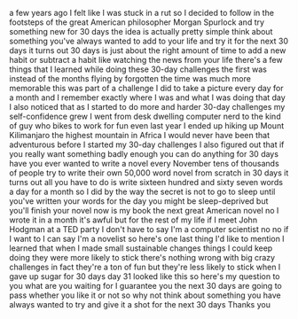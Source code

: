 a few years ago I felt like I was stuck in a rut so I decided to follow in the footsteps of the great American philosopher Morgan Spurlock and try something new for 30 days the idea is actually pretty simple think about something you've always wanted to add to your life and try it for the next 30 days it turns out 30 days is just about the right amount of time to add a new habit or subtract a habit like watching the news from your life there's a few things that I learned while doing these 30-day challenges the first was instead of the months flying by forgotten the time was much more memorable this was part of a challenge I did to take a picture every day for a month and I remember exactly where I was and what I was doing that day I also noticed that as I started to do more and harder 30-day challenges my self-confidence grew I went from desk dwelling computer nerd to the kind of guy who bikes to work for fun even last year I ended up hiking up Mount Kilimanjaro the highest mountain in Africa I would never have been that adventurous before I started my 30-day challenges I also figured out that if you really want something badly enough you can do anything for 30 days have you ever wanted to write a novel every November tens of thousands of people try to write their own 50,000 word novel from scratch in 30 days it turns out all you have to do is write sixteen hundred and sixty seven words a day for a month so I did by the way the secret is not to go to sleep until you've written your words for the day you might be sleep-deprived but you'll finish your novel now is my book the next great American novel no I wrote it in a month it's awful but for the rest of my life if I meet John Hodgman at a TED party I don't have to say I'm a computer scientist no no if I want to I can say I'm a novelist so here's one last thing I'd like to mention I learned that when I made small sustainable changes things I could keep doing they were more likely to stick there's nothing wrong with big crazy challenges in fact they're a ton of fun but they're less likely to stick when I gave up sugar for 30 days day 31 looked like this so here's my question to you what are you waiting for I guarantee you the next 30 days are going to pass whether you like it or not so why not think about something you have always wanted to try and give it a shot for the next 30 days Thanks you 